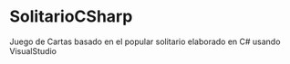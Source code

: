 # SolitarioCSharp
Juego de Cartas basado en el popular solitario elaborado en C# usando VisualStudio
